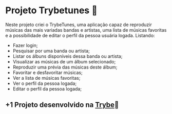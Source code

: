 # Projeto Trybetunes 🎵

Neste projeto criei o TrybeTunes, uma aplicação capaz de reproduzir músicas das mais variadas bandas e artistas, uma lista de músicas favoritas e a possibilidade de editar o perfil da pessoa usuária logada. Listando:

* Fazer login;
* Pesquisar por uma banda ou artista;
* Listar os álbuns disponíveis dessa banda ou artista;
* Visualizar as músicas de um álbum selecionado;
* Reproduzir uma prévia das músicas deste álbum;
* Favoritar e desfavoritar músicas;
* Ver a lista de músicas favoritas;
* Ver o perfil da pessoa logada;
* Editar o perfil da pessoa logada;

## +1 Projeto desenvolvido na [Trybe](https://www.betrybe.com/)💚
